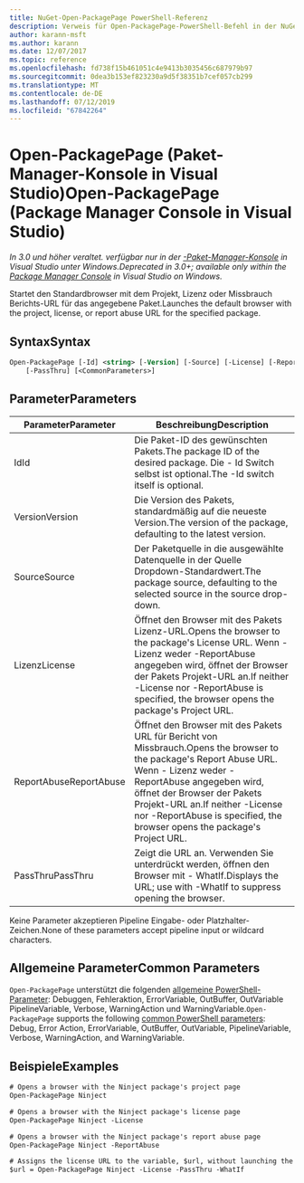 ```yaml
---
title: NuGet-Open-PackagePage PowerShell-Referenz
description: Verweis für Open-PackagePage-PowerShell-Befehl in der NuGet-Paket-Manager-Konsole in Visual Studio.
author: karann-msft
ms.author: karann
ms.date: 12/07/2017
ms.topic: reference
ms.openlocfilehash: fd738f15b461051c4e9413b3035456c687979b97
ms.sourcegitcommit: 0dea3b153ef823230a9d5f38351b7cef057cb299
ms.translationtype: MT
ms.contentlocale: de-DE
ms.lasthandoff: 07/12/2019
ms.locfileid: "67842264"
---
```

# <a name="open-packagepage-package-manager-console-in-visual-studio"></a><span data-ttu-id="b2432-103">Open-PackagePage (Paket-Manager-Konsole in Visual Studio)</span><span class="sxs-lookup"><span data-stu-id="b2432-103">Open-PackagePage (Package Manager Console in Visual Studio)</span></span>

<span data-ttu-id="b2432-104">*In 3.0 und höher veraltet. verfügbar nur in der [-Paket-Manager-Konsole](package-manager-console.md) in Visual Studio unter Windows.*</span><span class="sxs-lookup"><span data-stu-id="b2432-104">*Deprecated in 3.0+; available only within the [Package Manager Console](package-manager-console.md) in Visual Studio on Windows.*</span></span>

<span data-ttu-id="b2432-105">Startet den Standardbrowser mit dem Projekt, Lizenz oder Missbrauch Berichts-URL für das angegebene Paket.</span><span class="sxs-lookup"><span data-stu-id="b2432-105">Launches the default browser with the project, license, or report abuse URL for the specified package.</span></span>

## <a name="syntax"></a><span data-ttu-id="b2432-106">Syntax</span><span class="sxs-lookup"><span data-stu-id="b2432-106">Syntax</span></span>

```ps
Open-PackagePage [-Id] <string> [-Version] [-Source] [-License] [-ReportAbuse]
    [-PassThru] [<CommonParameters>]
```

## <a name="parameters"></a><span data-ttu-id="b2432-107">Parameter</span><span class="sxs-lookup"><span data-stu-id="b2432-107">Parameters</span></span>

| <span data-ttu-id="b2432-108">Parameter</span><span class="sxs-lookup"><span data-stu-id="b2432-108">Parameter</span></span> | <span data-ttu-id="b2432-109">Beschreibung</span><span class="sxs-lookup"><span data-stu-id="b2432-109">Description</span></span> |
| --- | --- |
| <span data-ttu-id="b2432-110">Id</span><span class="sxs-lookup"><span data-stu-id="b2432-110">Id</span></span> | <span data-ttu-id="b2432-111">Die Paket-ID des gewünschten Pakets.</span><span class="sxs-lookup"><span data-stu-id="b2432-111">The package ID of the desired package.</span></span> <span data-ttu-id="b2432-112">Die - Id Switch selbst ist optional.</span><span class="sxs-lookup"><span data-stu-id="b2432-112">The -Id switch itself is optional.</span></span> |
| <span data-ttu-id="b2432-113">Version</span><span class="sxs-lookup"><span data-stu-id="b2432-113">Version</span></span> | <span data-ttu-id="b2432-114">Die Version des Pakets, standardmäßig auf die neueste Version.</span><span class="sxs-lookup"><span data-stu-id="b2432-114">The version of the package, defaulting to the latest version.</span></span> |
| <span data-ttu-id="b2432-115">Source</span><span class="sxs-lookup"><span data-stu-id="b2432-115">Source</span></span> | <span data-ttu-id="b2432-116">Der Paketquelle in die ausgewählte Datenquelle in der Quelle Dropdown-Standardwert.</span><span class="sxs-lookup"><span data-stu-id="b2432-116">The package source, defaulting to the selected source in the source drop-down.</span></span> |
| <span data-ttu-id="b2432-117">Lizenz</span><span class="sxs-lookup"><span data-stu-id="b2432-117">License</span></span> | <span data-ttu-id="b2432-118">Öffnet den Browser mit des Pakets Lizenz-URL.</span><span class="sxs-lookup"><span data-stu-id="b2432-118">Opens the browser to the package's License URL.</span></span> <span data-ttu-id="b2432-119">Wenn - Lizenz weder -ReportAbuse angegeben wird, öffnet der Browser der Pakets Projekt-URL an.</span><span class="sxs-lookup"><span data-stu-id="b2432-119">If neither -License nor -ReportAbuse is specified, the browser opens the package's Project URL.</span></span> |
| <span data-ttu-id="b2432-120">ReportAbuse</span><span class="sxs-lookup"><span data-stu-id="b2432-120">ReportAbuse</span></span> | <span data-ttu-id="b2432-121">Öffnet den Browser mit des Pakets URL für Bericht von Missbrauch.</span><span class="sxs-lookup"><span data-stu-id="b2432-121">Opens the browser to the package's Report Abuse URL.</span></span> <span data-ttu-id="b2432-122">Wenn - Lizenz weder -ReportAbuse angegeben wird, öffnet der Browser der Pakets Projekt-URL an.</span><span class="sxs-lookup"><span data-stu-id="b2432-122">If neither -License nor -ReportAbuse is specified, the browser opens the package's Project URL.</span></span> |
| <span data-ttu-id="b2432-123">PassThru</span><span class="sxs-lookup"><span data-stu-id="b2432-123">PassThru</span></span> | <span data-ttu-id="b2432-124">Zeigt die URL an. Verwenden Sie unterdrückt werden, öffnen den Browser mit - WhatIf.</span><span class="sxs-lookup"><span data-stu-id="b2432-124">Displays the URL; use with -WhatIf to suppress opening the browser.</span></span> |

<span data-ttu-id="b2432-125">Keine Parameter akzeptieren Pipeline Eingabe- oder Platzhalter-Zeichen.</span><span class="sxs-lookup"><span data-stu-id="b2432-125">None of these parameters accept pipeline input or wildcard characters.</span></span>

## <a name="common-parameters"></a><span data-ttu-id="b2432-126">Allgemeine Parameter</span><span class="sxs-lookup"><span data-stu-id="b2432-126">Common Parameters</span></span>

<span data-ttu-id="b2432-127">`Open-PackagePage` unterstützt die folgenden [allgemeine PowerShell-Parameter](http://go.microsoft.com/fwlink/?LinkID=113216): Debuggen, Fehleraktion, ErrorVariable, OutBuffer, OutVariable PipelineVariable, Verbose, WarningAction und WarningVariable.</span><span class="sxs-lookup"><span data-stu-id="b2432-127">`Open-PackagePage` supports the following [common PowerShell parameters](http://go.microsoft.com/fwlink/?LinkID=113216): Debug, Error Action, ErrorVariable, OutBuffer, OutVariable, PipelineVariable, Verbose, WarningAction, and WarningVariable.</span></span>

## <a name="examples"></a><span data-ttu-id="b2432-128">Beispiele</span><span class="sxs-lookup"><span data-stu-id="b2432-128">Examples</span></span>

```ps
# Opens a browser with the Ninject package's project page
Open-PackagePage Ninject

# Opens a browser with the Ninject package's license page
Open-PackagePage Ninject -License

# Opens a browser with the Ninject package's report abuse page  
Open-PackagePage Ninject -ReportAbuse

# Assigns the license URL to the variable, $url, without launching the browser
$url = Open-PackagePage Ninject -License -PassThru -WhatIf
```